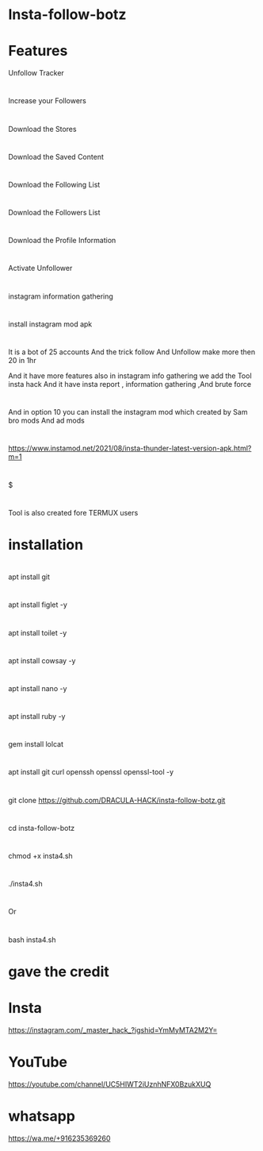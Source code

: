 
# Insta-follow-botz

# Features

Unfollow Tracker
#
Increase your Followers
#
Download the Stores
#
Download the Saved Content
#
Download the Following List
#
Download the Followers List
#
Download the Profile Information
#
Activate Unfollower
#
instagram information gathering
#
install instagram mod apk             
#
#
It is a bot of 25 accounts And the trick follow And Unfollow make more then 20 in 1hr

And it have more features also in instagram info gathering we add the Tool insta hack 
And it have insta report , information gathering ,And brute force
#
And in option 10 you can install the instagram mod which created by Sam bro mods And ad mods
#
#
https://www.instamod.net/2021/08/insta-thunder-latest-version-apk.html?m=1
#
$
#
 Tool is also created fore TERMUX users

#
# installation

#
apt install git

#

apt install figlet -y
#
apt install toilet -y
#
apt install cowsay -y
#
apt install nano -y
#
apt install ruby -y
#
gem install lolcat
#
apt install git curl openssh openssl openssl-tool -y
#

git clone https://github.com/DRACULA-HACK/insta-follow-botz.git
#
cd insta-follow-botz
#
chmod +x insta4.sh
#
./insta4.sh
#
#
Or
#
bash insta4.sh
#
# gave the credit 
# Insta
https://instagram.com/_master_hack_?igshid=YmMyMTA2M2Y=
#
# YouTube
https://youtube.com/channel/UC5HIWT2iUznhNFX0BzukXUQ
#
# whatsapp 
https://wa.me/+916235369260
#
